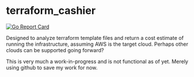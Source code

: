 # terraform_cashier

[![Go Report Card](https://goreportcard.com/badge/github.com/Bjorn248/terraform_cashier)](https://goreportcard.com/report/github.com/Bjorn248/terraform_cashier)

Designed to analyze terraform template files and return a cost estimate of running the infrastructure, assuming AWS is the target cloud. Perhaps other clouds can be supported going forward?

This is very much a work-in-progress and is not functional as of yet. Merely using github to save my work for now.
